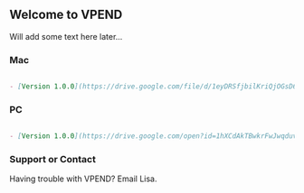 ## Welcome to VPEND

Will add some text here later...

### Mac

```markdown

- [Version 1.0.0](https://drive.google.com/file/d/1eyDRSfjbilKriQjOGsD6T9wn6j4Z1fYA/view?usp=sharing)

```

### PC

```markdown

- [Version 1.0.0](https://drive.google.com/open?id=1hXCdAkTBwkrFwJwqduvzJXPVAuqNwO1K)

```

### Support or Contact

Having trouble with VPEND? Email Lisa.
